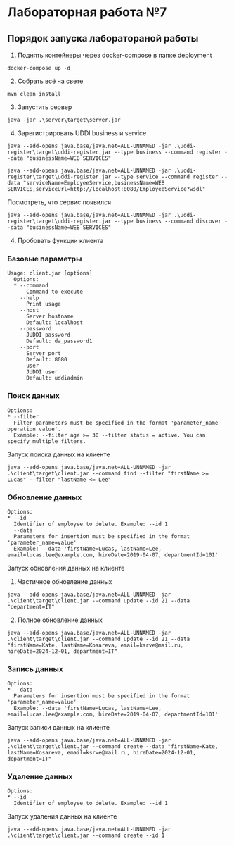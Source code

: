 # Лабораторная работа №7

## Порядок запуска лаборатораной работы
1. Поднять контейнеры через docker-compose в папке deployment
```shell
docker-compose up -d
```

2. Собрать всё на свете
```shell
mvn clean install
```

3. Запустить сервер

```shell
java -jar .\server\target\server.jar
```

4. Зарегистрировать UDDI business и service
```shell
java --add-opens java.base/java.net=ALL-UNNAMED -jar .\uddi-register\target\uddi-register.jar --type business --command register --data "businessName=WEB SERVICES"
```

```shell
java --add-opens java.base/java.net=ALL-UNNAMED -jar .\uddi-register\target\uddi-register.jar --type service --command register --data "serviceName=EmployeeService,businessName=WEB SERVICES,serviceUrl=http://localhost:8080/EmployeeService?wsdl"
```

Посмотреть, что сервис появился
```shell
java --add-opens java.base/java.net=ALL-UNNAMED -jar .\uddi-register\target\uddi-register.jar --type business --command discover --data "businessName=WEB SERVICES"
```


4. Пробовать функции клиента

### Базовые параметры
```shell
Usage: client.jar [options]
  Options:
  * --command
      Command to execute
    --help
      Print usage
    --host
      Server hostname
      Default: localhost
    --password
      JUDDI password
      Default: da_password1
    --port
      Server port
      Default: 8080
    --user
      JUDDI user
      Default: uddiadmin
```

### Поиск данных
```shell
Options:
* --filter
  Filter parameters must be specified in the format 'parameter_name operation value'.
  Example: --filter age >= 30 --filter status = active. You can specify multiple filters.
```

Запуск поиска данных на клиенте
```shell
java --add-opens java.base/java.net=ALL-UNNAMED -jar .\client\target\client.jar --command find --filter "firstName >= Lucas" --filter "lastName <= Lee"
```

### Обновление данных
```shell
Options:
* --id
  Identifier of employee to delete. Example: --id 1
  --data
  Parameters for insertion must be specified in the format 'parameter_name=value'
  Example: --data 'firstName=Lucas, lastName=Lee, email=lucas.lee@example.com, hireDate=2019-04-07, departmentId=101'
```

Запуск обновления данных на клиенте
1. Частичное обновление данных
```shell
java --add-opens java.base/java.net=ALL-UNNAMED -jar .\client\target\client.jar --command update --id 21 --data "department=IT"
```
2. Полное обновление данных
```shell
java --add-opens java.base/java.net=ALL-UNNAMED -jar .\client\target\client.jar --command update --id 21 --data "firstName=Kate, lastName=Kosareva, email=ksrve@mail.ru, hireDate=2024-12-01, department=IT"
```

### Запись данных

```shell
Options:
* --data
  Parameters for insertion must be specified in the format 'parameter_name=value'
  Example: --data 'firstName=Lucas, lastName=Lee, email=lucas.lee@example.com, hireDate=2019-04-07, departmentId=101'
```
Запуск записи данных на клиенте
```shell
java --add-opens java.base/java.net=ALL-UNNAMED -jar .\client\target\client.jar --command create --data "firstName=Kate, lastName=Kosareva, email=ksrve@mail.ru, hireDate=2024-12-01, department=IT"
```

### Удаление данных
```shell
Options:
* --id
  Identifier of employee to delete. Example: --id 1
```
Запуск удаления данных на клиенте
```shell
java --add-opens java.base/java.net=ALL-UNNAMED -jar .\client\target\client.jar --command create --id 1
```
